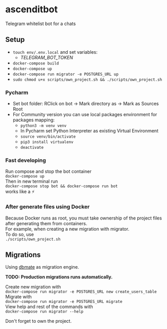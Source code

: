 # ascenditbot
Telegram whitelist bot for a chats

## Setup

- `touch env/.env.local` and set variables:
  - *TELEGRAM_BOT_TOKEN*
- `docker-compose build`
- `docker-compose up`
- `docker-compose run migrator -e POSTGRES_URL up`
- `sudo chmod u+x scripts/own_project.sh && ./scripts/own_project.sh`

### Pycharm
- Set bot folder: RClick on bot -> Mark directory as -> Mark as Sources Root
- For Community version you can use local packages environment for packages mapping:
  - `python3 -m venv venv`
  - In Pycharm set Python Interpreter as existing Virtual Environment
  - `source venv/bin/activate`
  - `pip3 install virtualenv`
  - `deactivate`

### Fast developing
Run compose and stop the bot container  
`docker-compose up`  
Then in new terminal run  
`docker-compose stop bot && docker-compose run bot`  
works like a ⚡️

### After generate files using Docker
Because Docker runs as root, you must take ownership of the project files after generating them from containers.  
For example, when creating a new migration with migrator.  
To do so, use  
`./scripts/own_project.sh`

## Migrations
Using [dbmate](https://github.com/amacneil/dbmate)
as migration engine.

__TODO: Production migrations runs automatically.__

Create new migration with  
`docker-compose run migrator -e POSTGRES_URL new create_users_table`  
Migrate with  
`docker-compose run migrator -e POSTGRES_URL migrate`  
View help and rest of the commands with  
`docker-compose run migrator --help`

Don't forget to own the project.
